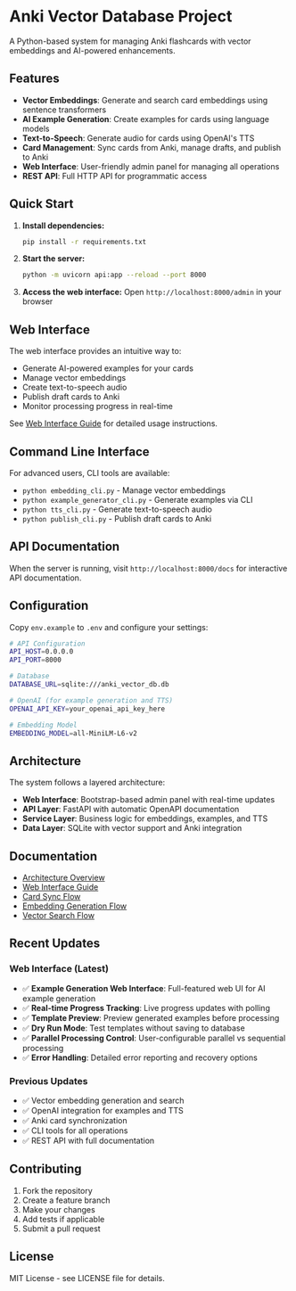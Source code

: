 # Anki Vector Database Project

A Python-based system for managing Anki flashcards with vector embeddings and AI-powered enhancements.

## Features

- **Vector Embeddings**: Generate and search card embeddings using sentence transformers
- **AI Example Generation**: Create examples for cards using language models
- **Text-to-Speech**: Generate audio for cards using OpenAI's TTS
- **Card Management**: Sync cards from Anki, manage drafts, and publish to Anki
- **Web Interface**: User-friendly admin panel for managing all operations
- **REST API**: Full HTTP API for programmatic access

## Quick Start

1. **Install dependencies:**
   ```bash
   pip install -r requirements.txt
   ```

2. **Start the server:**
   ```bash
   python -m uvicorn api:app --reload --port 8000
   ```

3. **Access the web interface:**
   Open `http://localhost:8000/admin` in your browser

## Web Interface

The web interface provides an intuitive way to:
- Generate AI-powered examples for your cards
- Manage vector embeddings
- Create text-to-speech audio
- Publish draft cards to Anki
- Monitor processing progress in real-time

See [Web Interface Guide](docs/web-interface-guide.md) for detailed usage instructions.

## Command Line Interface

For advanced users, CLI tools are available:

- `python embedding_cli.py` - Manage vector embeddings
- `python example_generator_cli.py` - Generate examples via CLI
- `python tts_cli.py` - Generate text-to-speech audio
- `python publish_cli.py` - Publish draft cards to Anki

## API Documentation

When the server is running, visit `http://localhost:8000/docs` for interactive API documentation.

## Configuration

Copy `env.example` to `.env` and configure your settings:

```bash
# API Configuration
API_HOST=0.0.0.0
API_PORT=8000

# Database
DATABASE_URL=sqlite:///anki_vector_db.db

# OpenAI (for example generation and TTS)
OPENAI_API_KEY=your_openai_api_key_here

# Embedding Model
EMBEDDING_MODEL=all-MiniLM-L6-v2
```

## Architecture

The system follows a layered architecture:

- **Web Interface**: Bootstrap-based admin panel with real-time updates
- **API Layer**: FastAPI with automatic OpenAPI documentation
- **Service Layer**: Business logic for embeddings, examples, and TTS
- **Data Layer**: SQLite with vector support and Anki integration

## Documentation

- [Architecture Overview](docs/architecture-overview.md)
- [Web Interface Guide](docs/web-interface-guide.md)
- [Card Sync Flow](docs/card-sync-flow.md)
- [Embedding Generation Flow](docs/embedding-generation-flow.md)
- [Vector Search Flow](docs/vector-search-flow.md)

## Recent Updates

### Web Interface (Latest)
- ✅ **Example Generation Web Interface**: Full-featured web UI for AI example generation
- ✅ **Real-time Progress Tracking**: Live progress updates with polling
- ✅ **Template Preview**: Preview generated examples before processing
- ✅ **Dry Run Mode**: Test templates without saving to database
- ✅ **Parallel Processing Control**: User-configurable parallel vs sequential processing
- ✅ **Error Handling**: Detailed error reporting and recovery options

### Previous Updates
- ✅ Vector embedding generation and search
- ✅ OpenAI integration for examples and TTS
- ✅ Anki card synchronization
- ✅ CLI tools for all operations
- ✅ REST API with full documentation

## Contributing

1. Fork the repository
2. Create a feature branch
3. Make your changes
4. Add tests if applicable
5. Submit a pull request

## License

MIT License - see LICENSE file for details. 
